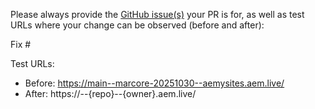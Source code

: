 Please always provide the [GitHub issue(s)](../issues) your PR is for, as well as test URLs where your change can be observed (before and after):

Fix #<gh-issue-id>

Test URLs:
- Before: https://main--marcore-20251030--aemysites.aem.live/
- After: https://<branch>--{repo}--{owner}.aem.live/
